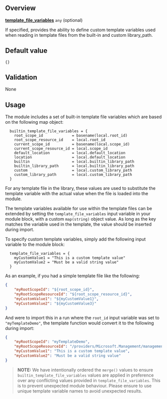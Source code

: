 ## Overview

[**template_file_variables**](#overview) `any` (optional)

If specified, provides the ability to define custom template variables used when reading in template files from the built-in and custom library_path.

## Default value

`{}`

## Validation

None

## Usage

The module includes a set of built-in template file variables which are based on the following map object:

```hcl
  builtin_template_file_variables = {
    root_scope_id             = basename(local.root_id)
    root_scope_resource_id    = local.root_id
    current_scope_id          = basename(local.scope_id)
    current_scope_resource_id = local.scope_id
    default_location          = local.default_location
    location                  = local.default_location
    builtin                   = local.builtin_library_path
    builtin_library_path      = local.builtin_library_path
    custom                    = local.custom_library_path
    custom_library_path       = local.custom_library_path
  }
```

For any template file in the library, these values are used to substitute the template variable with the actual value when the file is loaded into the module.

The template variables available for use within the template files can be extended by setting the `template_file_variables` input variable in your module block, with a custom `map(string)` object value. As long as the key matches the variable used in the template, the value should be inserted during import.

To specify custom template variables, simply add the following input variable to the module block:

```hcl
  template_file_variables = {
    myCustomValue1 = "This is a custom template value"
    myCustomValue2 = "Must be a valid string value"
  }
```

As an example, if you had a simple template file like the following:

```json
{
    "myRootScopeId": "${root_scope_id}",
    "myRootScopeResourceId": "${root_scope_resource_id}",
    "myCustomValue1": "${myCustomValue1}",
    "myCustomValue2": "${myCustomValue3}"
}
```

And were to import this in a run where the `root_id` input variable was set to `"myTemplateDemo"`, the template function would convert it to the following during import:

```json
{
    "myRootScopeId": "myTemplateDemo",
    "myRootScopeResourceId": "/providers/Microsoft.Management/managementGroups/myTemplateDemo",
    "myCustomValue1": "This is a custom template value",
    "myCustomValue2": "Must be a valid string value"
}
```

> **NOTE:** We have intentionally ordered the `merge()` values to ensure `builtin_template_file_variables` values are applied in preference over any conflicting values provided in `template_file_variables`. This is to prevent unexpected module behaviour. Please ensure to use unique template variable names to avoid unexpected results.

[//]: # "************************"
[//]: # "INSERT LINK LABELS BELOW"
[//]: # "************************"

[this_page]: # "Link for the current page."
